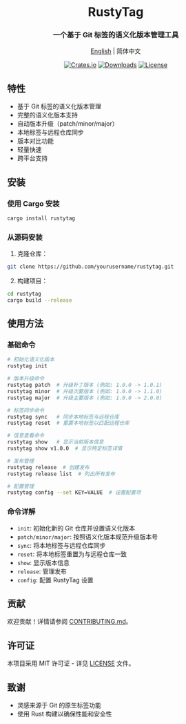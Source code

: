 <div align="center">

# RustyTag

### 一个基于 Git 标签的语义化版本管理工具

[English](README_EN.md) | 简体中文

[![Crates.io](https://img.shields.io/crates/v/rustytag.svg)](https://crates.io/crates/rustytag)
[![Downloads](https://img.shields.io/crates/d/rustytag.svg)](https://crates.io/crates/rustytag)
[![License](https://img.shields.io/crates/l/rustytag.svg)](LICENSE)

</div>

## 特性

- 基于 Git 标签的语义化版本管理
- 完整的语义化版本支持
- 自动版本升级（patch/minor/major）
- 本地标签与远程仓库同步
- 版本对比功能
- 轻量快速
- 跨平台支持

## 安装

### 使用 Cargo 安装

```sh
cargo install rustytag
```

### 从源码安装

1. 克隆仓库：

```sh
git clone https://github.com/yourusername/rustytag.git
```

2. 构建项目：

```sh
cd rustytag
cargo build --release
```

## 使用方法

### 基础命令

```sh
# 初始化语义化版本
rustytag init

# 版本升级命令
rustytag patch  # 升级补丁版本 (例如: 1.0.0 -> 1.0.1)
rustytag minor  # 升级次要版本 (例如: 1.0.0 -> 1.1.0)
rustytag major  # 升级主要版本 (例如: 1.0.0 -> 2.0.0)

# 标签同步命令
rustytag sync   # 同步本地标签与远程仓库
rustytag reset  # 重置本地标签以匹配远程仓库

# 信息查看命令
rustytag show   # 显示当前版本信息
rustytag show v1.0.0  # 显示特定标签详情

# 发布管理
rustytag release  # 创建发布
rustytag release list  # 列出所有发布

# 配置管理
rustytag config --set KEY=VALUE  # 设置配置项
```

### 命令详解

- `init`: 初始化新的 Git 仓库并设置语义化版本
- `patch/minor/major`: 按照语义化版本规范升级版本号
- `sync`: 将本地标签与远程仓库同步
- `reset`: 将本地标签重置为与远程仓库一致
- `show`: 显示版本信息
- `release`: 管理发布
- `config`: 配置 RustyTag 设置

## 贡献

欢迎贡献！详情请参阅 [CONTRIBUTING.md](CONTRIBUTING.md)。

## 许可证

本项目采用 MIT 许可证 - 详见 [LICENSE](LICENSE) 文件。

## 致谢

- 灵感来源于 Git 的原生标签功能
- 使用 Rust 构建以确保性能和安全性
